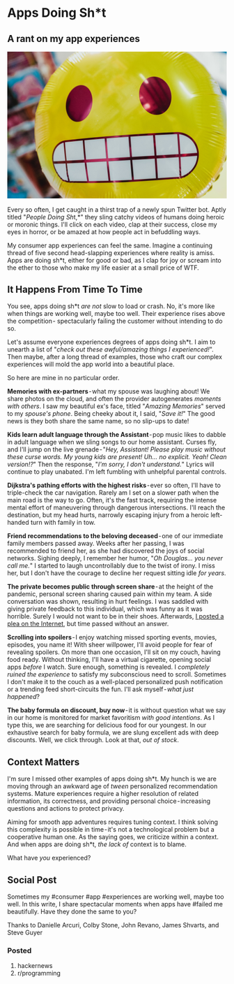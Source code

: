 # Apps Doing Sh*t
## A rant on my app experiences

![Photo by Bernard Hermant on Unsplash](images/52-01.jpeg)

Every so often, I get caught in a thirst trap of a newly spun Twitter bot. Aptly titled "*People Doing Sh*t,*" they sling catchy videos of humans doing heroic or moronic things. I'll click on each video, clap at their success, close my eyes in horror, or be amazed at how people act in befuddling ways.

My consumer app experiences can feel the same. Imagine a continuing thread of five second head-slapping experiences where reality is amiss. Apps are doing sh*t, either for good or bad, as I clap for joy or scream into the ether to those who make my life easier at a small price of WTF.

## It Happens From Time To Time

You see, apps doing sh*t *are not* slow to load or crash. No, it's more like when things are working well, maybe too well. Their experience rises above the competition - spectacularly failing the customer without intending to do so.

Let's assume everyone experiences degrees of apps doing sh*t. I aim to unearth a list of "*check out these awful/amazing things I experienced!*". Then maybe, after a long thread of examples, those who craft our complex experiences will mold the app world into a beautiful place.

So here are mine in no particular order.

**Memories with ex-partners** - what my spouse was laughing about! We share photos on the cloud, and often the provider autogenerates *moments with others*. I saw my beautiful ex's face, titled "*Amazing Memories*" served to my *spouse's phone*. Being cheeky about it, I said, "*Save it!*" The good news is they both share the same name, so no slip-ups to date!

**Kids learn adult language through the Assistant** - pop music likes to dabble in adult language when we sling songs to our home assistant. Curses fly, and I'll jump on the live grenade - "*Hey, Assistant! Please play music without these curse words. My young kids are present! Uh... no explicit. Yeah! Clean version!?*" Then the response, "*I'm sorry, I don't understand.*" Lyrics will continue to play unabated. I'm left fumbling with unhelpful parental controls.

**Dijkstra's pathing efforts with the highest risks** - ever so often, I'll have to triple-check the car navigation. Rarely am I set on a slower path when the main road is the way to go. Often, it's the fast track, requiring the intense mental effort of maneuvering through dangerous intersections. I'll reach the destination, but my head hurts, narrowly escaping injury from a heroic left-handed turn with family in tow.

**Friend recommendations to the beloving deceased** - one of our immediate family members passed away. Weeks after her passing, I was recommended to friend her, as she had discovered the joys of social networks. Sighing deeply, I remember her humor, "*Oh Douglas... you never call me.*" I started to laugh uncontrollably due to the twist of irony. I miss her, but I don't have the courage to decline her request sitting idle *for years*.

**The private becomes public through screen share** - at the height of the pandemic, personal screen sharing caused pain within my team. A side conversation was shown, resulting in hurt feelings. I was saddled with giving private feedback to this individual, which was funny as it was horrible. Surely I would not want to be in their shoes. Afterwards, [I posted a plea on the Internet](https://twitter.com/dougarcuri/status/1300474757935235072), but time passed without an answer.

**Scrolling into spoilers** - I enjoy watching missed sporting events, movies, episodes, you name it! With sheer willpower, I'll avoid people for fear of revealing spoilers. On more than one occasion, I'll sit on my couch, having food ready. Without thinking, I'll have a virtual cigarette, opening social apps *before* I watch. Sure enough, something is revealed. I *completely ruined the experience* to satisfy my subconscious need to scroll. Sometimes I don't make it to the couch as a well-placed personalized push notification or a trending feed short-circuits the fun. I'll ask myself - *what just happened*?

**The baby formula on discount, buy now** - it is without question what we say in our home is monitored for market favoritism *with good intentions*. As I type this, we are searching for delicious food for our youngest. In our exhaustive search for baby formula, we are slung excellent ads with deep discounts. Well, we click through. Look at that, *out of stock*.

## Context Matters

I'm sure I missed other examples of apps doing sh*t. My hunch is we are moving through an awkward age of *tween* personalized recommendation systems. Mature experiences require a higher resolution of related information, its correctness, and providing personal choice - increasing questions and actions to protect privacy.

Aiming for smooth app adventures requires tuning context. I think solving this complexity is possible in time - it's not a technological problem but a cooperative human one. As the saying goes, we criticize within a context. And when apps are doing sh*t, *the lack of* context is to blame.

What have *you* experienced?

## Social Post

Sometimes my #consumer #app #experiences are working well, maybe too well. In this write, I share spectacular moments when apps have #failed me beautifully. Have they done the same to you?

Thanks to Danielle Arcuri, Colby Stone, John Revano, James Shvarts, and Steve Guyer

### Posted

1. hackernews
1. r/programming
